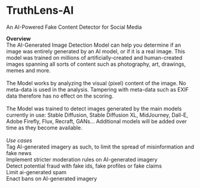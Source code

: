 # TruthLens-AI
An AI-Powered Fake Content Detector for Social Media


**Overview**<br>
The AI-Generated Image Detection Model can help you determine if an image was entirely generated by an AI model, or if it is a real image. This model was trained on millions of artificially-created and human-created images spanning all sorts of content such as photography, art, drawings, memes and more.<br>
<br>
The Model works by analyzing the visual (pixel) content of the image. No meta-data is used in the analysis. Tampering with meta-data such as EXIF data therefore has no effect on the scoring.
<br><br>
The Model was trained to detect images generated by the main models currently in use: Stable Diffusion, Stable Diffusion XL, MidJourney, Dall-E, Adobe Firefly, Flux, Recraft, GANs... Additional models will be added over time as they become available.
<br><br>
*Use cases*<br>
Tag AI-generated imagery as such, to limit the spread of misinformation and fake news<br>
Implement stricter moderation rules on AI-generated imagery<br>
Detect potential fraud with fake ids, fake profiles or fake claims<br>
Limit ai-generated spam<br>
Enact bans on AI-generated imagery<br>
